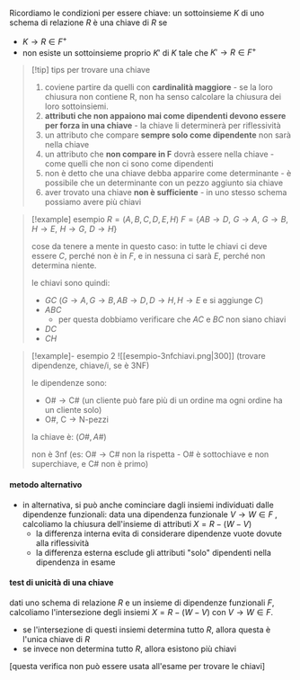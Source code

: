 Ricordiamo le condizioni per essere chiave:
un sottoinsieme $K$ di uno schema di relazione $R$ è una chiave di $R$ se 
- $K\to R\in F^+$
- non esiste un sottoinsieme proprio $K'$ di $K$ tale che $K'\to R\in F^+$ 

>[!tip] tips per trovare una chiave
>1) coviene partire da quelli con **cardinalità maggiore** - se la loro chiusura non contiene R, non ha senso calcolare la chiusura dei loro sottoinsiemi.
>2) **attributi che non appaiono mai come dipendenti devono essere per forza in una chiave** - la chiave li determinerà per riflessività
>3) un attributo che compare **sempre solo come dipendente** non sarà nella chiave
>4) un attributo che **non compare in F** dovrà essere nella chiave - come quelli che non ci sono come dipendenti
>5) non è detto che una chiave debba apparire come determinante - è possibile che un determinante con un pezzo aggiunto sia chiave
>6) aver trovato una chiave **non è sufficiente** - in uno stesso schema possiamo avere più chiavi

>[!example] esempio
>$R=(A,B,C,D,E,H)$ 
>$F=\{AB\to D,\,\, G\to A,\,\, G\to B, H\to E,\,\, H\to G,\,\, D\to H\}$
>
>cose da tenere a mente in questo caso: in tutte le chiavi ci deve essere $C$, perché non è in $F$, e in nessuna ci sarà $E$, perché non determina niente.
>
>le chiavi sono quindi:
>- $GC$ ($G\to A, \,G\to B,\,AB\to D,\,D\to H,\,H\to E$ e si aggiunge $C$)
>- $ABC$
>	- per questa dobbiamo verificare che $AC$ e $BC$ non siano chiavi
>- $DC$
>- $CH$

> [!example]- esempio 2
> ![[esempio-3nfchiavi.png|300]]
> (trovare dipendenze, chiave/i, se è 3NF)
> 
> le dipendenze sono:
> - $\text{O\#}\to\text{C\#}$ (un cliente può fare più di un ordine ma ogni ordine ha un cliente solo)
> - $\text{O\#, C}\to\text{N-pezzi}$
> 
> la chiave è: $(O\#, A\#)$
> 
> non è 3nf (es: $\text{O\#}\to\text{C\#}$ non la rispetta - $\text{O\#}$ è sottochiave e non superchiave, e $\text{C\#}$ non è primo)

#### metodo alternativo
- in alternativa, si può anche cominciare dagli insiemi individuati dalle dipendenze funzionali: data una dipendenza funzionale $V\to W \in F$ , calcoliamo la chiusura dell'insieme di attributi $X=R-(W-V)$
	- la differenza interna evita di considerare dipendenze vuote dovute alla riflessività
	- la differenza esterna esclude gli attributi "solo" dipendenti nella dipendenza in esame

#### test di unicità di una chiave
dati uno schema di relazione $R$ e un insieme di dipendenze funzionali $F$, calcoliamo l'intersezione degli insiemi $X=R-(W-V)$ con $V\to W\in F$.
- se l'intersezione di questi insiemi determina tutto $R$, allora questa è l'unica chiave di $R$
- se invece non determina tutto $R$, allora esistono più chiavi

[questa verifica non può essere usata all'esame per trovare le chiavi]